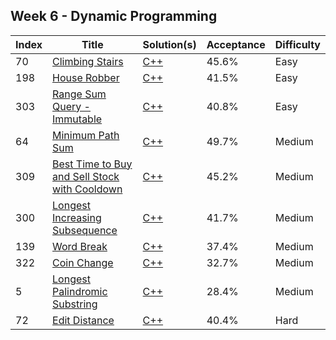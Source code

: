 ## Week 6 - Dynamic Programming
Index|Title|Solution(s)|Acceptance|Difficulty
-|-|-|-|-
70|[Climbing Stairs](https://leetcode.com/problems/climbing-stairs)|[C++](./70.climbing-stairs.cpp)|45.6%|Easy
198|[House Robber](https://leetcode.com/problems/house-robber)|[C++](./198.house-robber.cpp)|41.5%|Easy
303|[Range Sum Query - Immutable](https://leetcode.com/problems/range-sum-query---immutable)|[C++](./303.range-sum-query-immutable.cpp)|40.8%|Easy
64|[Minimum Path Sum](https://leetcode.com/problems/minimum-path-sum)|[C++](./64.minimum-path-sum.cpp)|49.7%|Medium
309|[Best Time to Buy and Sell Stock with Cooldown](https://leetcode.com/problems/best-time-to-buy-and-sell-stock-with-cooldown)|[C++](./309.best-time-to-buy-and-sell-stock-with-cooldown.cpp)|45.2%|Medium
300|[Longest Increasing Subsequence](https://leetcode.com/problems/longest-increasing-subsequence)|[C++](./300.longest-increasing-subsequence.cpp)|41.7%|Medium
139|[Word Break](https://leetcode.com/problems/word-break)|[C++](./139.word-break.cpp)|37.4%|Medium
322|[Coin Change](https://leetcode.com/problems/coin-change)|[C++](./322.coin-change.cpp)|32.7%|Medium
5|[Longest Palindromic Substring](https://leetcode.com/problems/longest-palindromic-substring)|[C++](./5.longest-palindromic-substring.cpp)|28.4%|Medium
72|[Edit Distance](https://leetcode.com/problems/edit-distance)|[C++](./72.edit-distance.cpp)|40.4%|Hard
